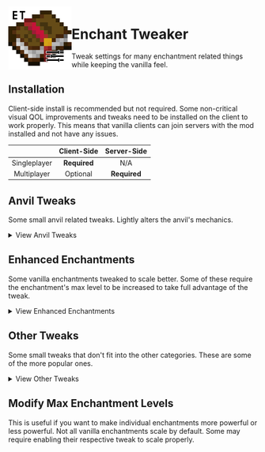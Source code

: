 <a href="https://github.com/adibarra/enchant-tweaker">
    <img align="left" src="./src/main/resources/assets/enchanttweaker/icon.png" alt="Logo" height="128">
</a>

# Enchant Tweaker
Tweak settings for many enchantment related things while keeping the vanilla feel.



## Installation
Client-side install is recommended but not required. Some non-critical visual QOL improvements and tweaks need to be installed on the client to work properly. This means that vanilla clients can join servers with the mod installed and not have any issues.

|              | Client-Side  | Server-Side  |
|:------------:|:------------:|:------------:|
| Singleplayer | **Required** |     N/A      |
| Multiplayer  |   Optional   | **Required** |



## Anvil Tweaks
Some small anvil related tweaks. Lightly alters the anvil's mechanics.

<details>
<summary> View Anvil Tweaks </summary>

### Cheap Names
Normally renaming an item will cost a similar amount of levels as adding an enchantment onto an item. Enabling this will force the cost for renaming items to always be one level. For those who don't enjoy spending nineteen levels to rename a pickaxe... again.

### Not Too Expensive
Normally once an item's enchant/repair cost reaches 40 levels you can no longer enchant or repair it. Enabling this tweak alters the "Too Expensive!" mechanic in the anvil changing the level it activates at to one of your choosing.

### Prior Work is Cheaper
Normally when enchanting/repairing an item, each operation will double the cost of the next action. Enabling this tweak will let you customize the penalty.

### Prior Work is Free
Normally when enchanting/repairing an item, each operation will double the cost of the next action. Enabling this tweak completely disables the prior work penalty for items enchanted/repaired at an anvil. This means that the enchant/repair cost for an item will always stay at the minimum value for that given procedure.

### Sturdy Anvils
Normally an anvil has a 12% (0.12) chance to take damage when used. Enabling this tweak will let you customize the damage chance.

</details>



## Enhanced Enchantments
Some vanilla enchantments tweaked to scale better. Some of these require the enchantment's max level to be increased to take full advantage of the tweak.

<details>
<summary> View Enhanced Enchantments </summary>

### More Channeling
Normally Channeling only works during thunderstorms. Enabling this tweak will allow Channeling II to work during rain as well. No further special effects for higher levels.

### More Flame
Normally Flame lasts 5 seconds. Enabling this tweak will allow Flame to scale with enchantment level. Each additional level will add 2 seconds to the duration. Effect does not max out.

### More Mending
Enabling this tweak will allow Mending to scale with enchantment level. Mending II is the same as vanilla Mending. Mending I has ~10% XP efficiency loss and Mending III has ~10% XP efficiency gain. The effect maxes out at level X. Formula: `Repair Cost = 0.6 - 0.05 * mendingLevel`.

### More Multishot
Enabling this tweak will allow Multishot to scale with enchantment level. Each additional level will add 2 arrows to the shot. Crossbows take damage for **each** Multishot arrow shot. Effect does not max out.

</details>



## Other Tweaks
Some small tweaks that don't fit into the other categories. These are some of the more popular ones.

<details>
<summary> View Other Tweaks </summary>

### Axes are Not Tools
Normally axes are treated as tools when used in combat. This causes them to take double durability damage when they are used in combat. Enabling this tweak removes the double durability damage penalty.

### Axe Weapons
Allow the addition of some weapon enchantments that normally can not be added onto axes. Enabling this tweak allows you to add the following enchantments to axes: Fire Aspect, Knockback, and Looting.

### Bow Infinity Fix
Normally even though you have Infinity on a bow, you need to have arrows in your inventory to shoot. Enabling this tweak will allow you to shoot arrows without having them in your inventory.

### God Armor
Allow the combination of damage negation enchantments that normally can not be added together. Enabling this tweak allows you to combine the following enchantments: Protection, Blast Protection, Fire Protection, and Projectile Protection.

### God Weapons
Allow the combination of damage enhancement enchantments that normally can not be added together. Enabling this tweak allows you to combine the following enchantments: Sharpness, Smite, and Bane of Arthropods.

### Infinite Mending
Normally you need to choose between having either Mending or Infinity. Enabling this tweak allows both enchantments to coexist.

### Loyal Void Tridents
Normally tridents enchanted with Loyalty will be lost if thrown into the void. Enabling this tweak will allow those tridents to return to the player.

### No Soul Speed Backlash
Normally boots will take damage when walking on soul sand with Soul Speed. Enabling this tweak will prevent your boots from taking damage from the enchantment.

### No Thorns Backlash
Normally armor will take damage when Thorns is triggered. Enabling this tweak will prevent your armor from taking damage from the enchantment.

### Shiny Max Enchantment Names
Normally everyone knows what the max level for an enchantment is, but what about now? Enabling this tweak will color the name of enchantments at max level to be yellow. This tweak is client side only and uses the client's Enchant Tweaker config.

### Trident Weapons
Allow the addition of some weapon enchantments that normally can not be added to tridents. Enabling this tweak allows you to add the following enchantments to tridents: Sharpness, Smite, Bane of Arthropods, Fire Aspect, Knockback, and Looting.

</details>



## Modify Max Enchantment Levels
This is useful if you want to make individual enchantments more powerful or less powerful. Not all vanilla enchantments scale by default. Some may require enabling their respective tweak to scale properly.
